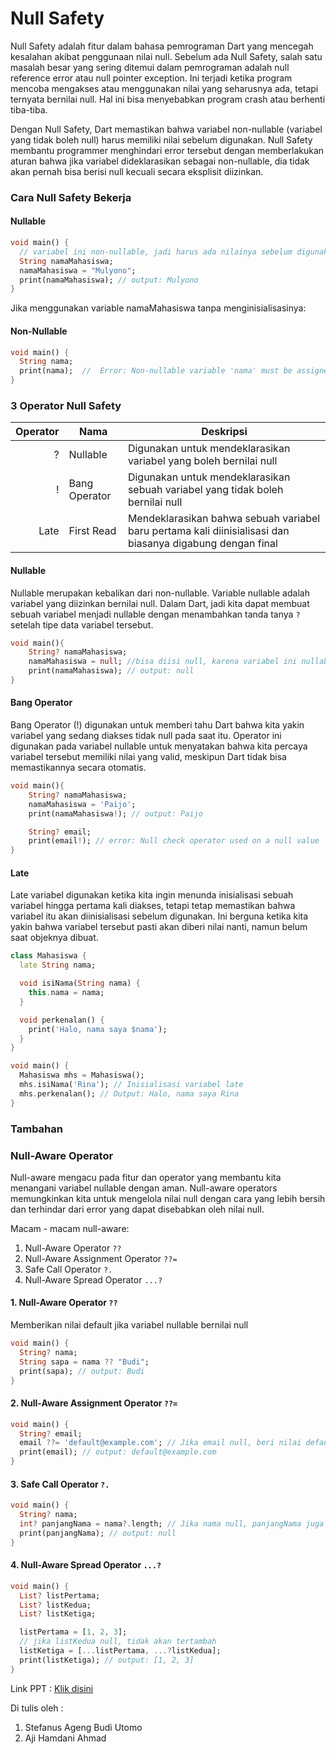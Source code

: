 # Null Safety

Null Safety adalah fitur dalam bahasa pemrograman Dart yang mencegah kesalahan akibat penggunaan nilai null. Sebelum ada Null Safety, salah satu masalah besar yang sering ditemui dalam pemrograman adalah null reference error atau null pointer exception. Ini terjadi ketika program mencoba mengakses atau menggunakan nilai yang seharusnya ada, tetapi ternyata bernilai null. Hal ini bisa menyebabkan program crash atau berhenti tiba-tiba.

Dengan Null Safety, Dart memastikan bahwa variabel non-nullable (variabel yang tidak boleh null) harus memiliki nilai sebelum digunakan. Null Safety membantu programmer menghindari error tersebut dengan memberlakukan aturan bahwa jika variabel dideklarasikan sebagai non-nullable, dia tidak akan pernah bisa berisi null kecuali secara eksplisit diizinkan.


### Cara Null Safety Bekerja
#### Nullable
``` dart
void main() {
  // variabel ini non-nullable, jadi harus ada nilainya sebelum digunakan
  String namaMahasiswa;
  namaMahasiswa = "Mulyono";
  print(namaMahasiswa); // output: Mulyono
}
```
Jika menggunakan variable namaMahasiswa tanpa menginisialisasinya:
#### Non-Nullable
``` dart
void main() {
  String nama;
  print(nama);  //  Error: Non-nullable variable 'nama' must be assigned before it can be used.
}
```

### 3 Operator Null Safety
|Operator|Nama|Deskripsi|
|---:|---|---|
|?|Nullable|Digunakan untuk mendeklarasikan variabel yang boleh bernilai null|
|!|Bang Operator|Digunakan untuk mendeklarasikan sebuah variabel yang tidak boleh bernilai null|
|Late|First Read|Mendeklarasikan bahwa sebuah variabel baru pertama kali diinisialisasi dan biasanya digabung dengan final|

#### Nullable
Nullable merupakan kebalikan dari non-nullable. Variable nullable adalah variabel yang diizinkan bernilai null. Dalam Dart, jadi kita dapat membuat sebuah variabel menjadi nullable dengan menambahkan tanda tanya `?` setelah tipe data variabel tersebut.

``` dart
void main(){
    String? namaMahasiswa;
    namaMahasiswa = null; //bisa diisi null, karena variabel ini nullable
    print(namaMahasiswa); // output: null
}
```

#### Bang Operator
Bang Operator (!) digunakan untuk memberi tahu Dart bahwa kita yakin variabel yang sedang diakses tidak null pada saat itu. Operator ini digunakan pada variabel nullable untuk menyatakan bahwa kita percaya variabel tersebut memiliki nilai yang valid, meskipun Dart tidak bisa memastikannya secara otomatis.

``` dart
void main(){
    String? namaMahasiswa;
    namaMahasiswa = 'Paijo';
    print(namaMahasiswa!); // output: Paijo

    String? email;
    print(email!); // error: Null check operator used on a null value
}
```

#### Late
Late variabel digunakan ketika kita ingin menunda inisialisasi sebuah variabel hingga pertama kali diakses, tetapi tetap memastikan bahwa variabel itu akan diinisialisasi sebelum digunakan. Ini berguna ketika kita yakin bahwa variabel tersebut pasti akan diberi nilai nanti, namun belum saat objeknya dibuat.

``` dart
class Mahasiswa {
  late String nama;

  void isiNama(String nama) {
    this.nama = nama;
  }

  void perkenalan() {
    print('Halo, nama saya $nama');
  }
}

void main() {
  Mahasiswa mhs = Mahasiswa();
  mhs.isiNama('Rina'); // Inisialisasi variabel late
  mhs.perkenalan(); // Output: Halo, nama saya Rina
}
```

### Tambahan
### Null-Aware Operator
Null-aware mengacu pada fitur dan operator yang membantu kita menangani variabel nullable dengan aman. Null-aware operators memungkinkan kita untuk mengelola nilai null dengan cara yang lebih bersih dan terhindar dari error yang dapat disebabkan oleh nilai null.

Macam - macam null-aware:
1. Null-Aware Operator `??`
2. Null-Aware Assignment Operator `??=`
3. Safe Call Operator `?.`
4. Null-Aware Spread Operator `...?`

#### 1. Null-Aware Operator `??`
Memberikan nilai default jika variabel nullable bernilai null
``` dart
void main() {
  String? nama;
  String sapa = nama ?? "Budi";
  print(sapa); // output: Budi
}
```
#### 2. Null-Aware Assignment Operator `??=`
``` dart
void main() {
  String? email;
  email ??= 'default@example.com'; // Jika email null, beri nilai default
  print(email); // output: default@example.com
}
```
#### 3. Safe Call Operator `?.`
``` dart
void main() {
  String? nama;
  int? panjangNama = nama?.length; // Jika nama null, panjangNama juga akan null
  print(panjangNama); // output: null
}
```
#### 4. Null-Aware Spread Operator `...?`
``` dart
void main() {
  List? listPertama;
  List? listKedua;
  List? listKetiga;

  listPertama = [1, 2, 3];
  // jika listKedua null, tidak akan tertambah
  listKetiga = [...listPertama, ...?listKedua];
  print(listKetiga); // output: [1, 2, 3]
}
```

Link PPT : [Klik disini](https://docs.google.com/presentation/d/1OpFbgnXpHWCzP-Qa3Sc7-5rRVlHqPJvIT3tqGgWSsYo/edit?usp=sharing)

Di tulis oleh :
1. Stefanus Ageng Budi Utomo
2. Aji Hamdani Ahmad